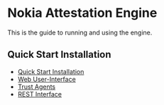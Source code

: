 # Nokia Attestation Engine

This is the guide to running and using the engine.

## Quick Start Installation


   * [Quick Start Installation](./quickstart/installation.md)
   * [Web User-Interface](./quickstart/u10.md)
   * [Trust Agents](./quickstart/t10.md)
   * [REST Interface](./quickstart/a10rest.md)